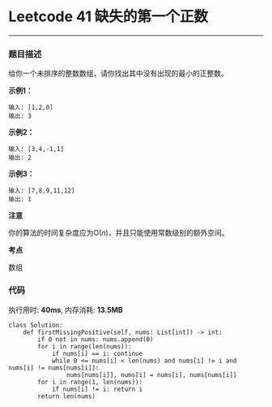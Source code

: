 # Leetcode 41 缺失的第一个正数

***
### 题目描述

给你一个未排序的整数数组，请你找出其中没有出现的最小的正整数。

**示例1：**

	输入: [1,2,0]
	输出: 3

**示例2：**

```
输入: [3,4,-1,1]
输出: 2
```

**示例3：**

```
输入: [7,8,9,11,12]
输出: 1
```

**注意**

你的算法的时间复杂度应为O(*n*)，并且只能使用常数级别的额外空间。

**考点**

数组

### 代码

执行用时: **40ms**, 内存消耗: **13.5MB**

```
class Solution:
    def firstMissingPositive(self, nums: List[int]) -> int:
        if 0 not in nums: nums.append(0)
        for i in range(len(nums)):
            if nums[i] == i: continue
            while 0 <= nums[i] < len(nums) and nums[i] != i and nums[i] != nums[nums[i]]:
                nums[nums[i]], nums[i] = nums[i], nums[nums[i]]
        for i in range(1, len(nums)):
            if nums[i] != i: return i
        return len(nums)
```




